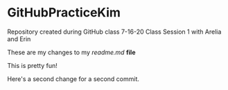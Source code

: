 # GitHubPracticeKim
Repository created during GitHub class 7-16-20 Class Session 1 with Arelia and Erin

These are my changes to my *readme.md* **file**

This is pretty fun!

Here's a second change for a second commit.  

